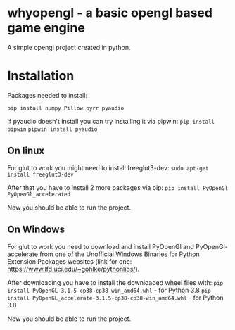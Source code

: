 # whyopengl - a basic opengl based game engine
A simple opengl project created in python.

# Installation

Packages needed to install:

`pip install numpy Pillow pyrr pyaudio`

If pyaudio doesn't install you can try installing it via pipwin:
`pip install pipwin`
`pipwin install pyaudio`

## On linux
For glut to work you might need to install freeglut3-dev:
`sudo apt-get install freeglut3-dev`

After that you have to install 2 more packages via pip:
`pip install PyOpenGl PyOpenGl_accelerated`

Now you should be able to run the project.

## On Windows
For glut to work you need to download and install PyOpenGl and PyOpenGl-accelerate from one of the Unofficial Windows Binaries for Python Extension Packages websites (link for one: https://www.lfd.uci.edu/~gohlke/pythonlibs/).

After downloading you have to install the downloaded wheel files with:
`pip install PyOpenGL-3.1.5-cp38-cp38-win_amd64.whl` - for Python 3.8
`pip install PyOpenGL_accelerate-3.1.5-cp38-cp38-win_amd64.whl` - for Python 3.8

Now you should be able to run the project.